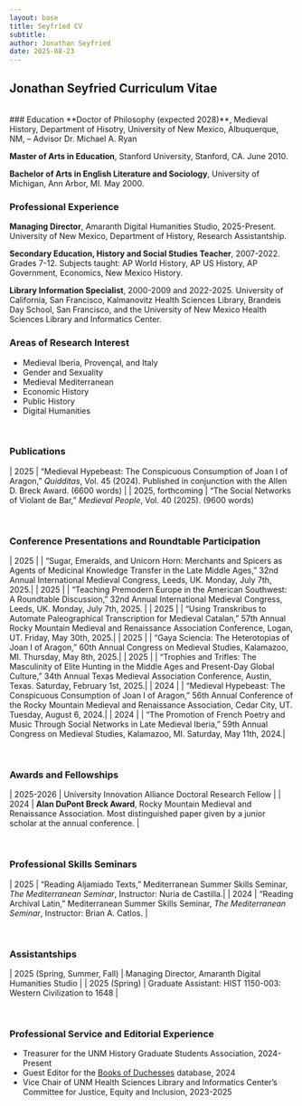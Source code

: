 ```yaml
---
layout: base
title: Seyfried CV
subtitle: 
author: Jonathan Seyfried
date: 2025-08-23
---
```


## Jonathan Seyfried Curriculum Vitae
<br style="clear: both">
### Education
**Doctor of Philosophy (expected 2028)**, Medieval History, Department of Hisotry, University of New Mexico, Albuquerque, NM, – Advisor Dr. Michael A. Ryan

**Master of Arts in Education**, Stanford University, Stanford, CA. June 2010.

**Bachelor of Arts in English Literature and Sociology**, University of Michigan, Ann Arbor, MI. May 2000.


### Professional Experience
**Managing Director**, Amaranth Digital Humanities Studio, 2025-Present. University of New Mexico, Department of History, Research Assistantship.

**Secondary Education, History and Social Studies Teacher**, 2007-2022. Grades 7-12. Subjects taught: AP World History, AP US History, AP Government, Economics, New Mexico History.

**Library Information Specialist**, 2000-2009 and 2022-2025. University of California, San Francisco, Kalmanovitz Health Sciences Library, Brandeis Day School, San Francisco, and the University of New Mexico Health Sciences Library and Informatics Center.

### Areas of Research Interest
- Medieval Iberia, Provençal, and Italy
- Gender and Sexuality
- Medieval Mediterranean
- Economic History
- Public History
- Digital Humanities
<br style="clear: both">

### Publications

| 2025 | “Medieval Hypebeast: The Conspicuous Consumption of Joan I of Aragon,” *Quidditas*, Vol. 45 (2024). Published in conjunction with the Allen D. Breck Award. (6600 words) |
| 2025, forthcoming | “The Social Networks of Violant de Bar,” *Medieval People*, Vol. 40 (2025). (9600 words)

<br style="clear: both">

### Conference Presentations and Roundtable Participation

| 2025 |   | “Sugar, Emeralds, and Unicorn Horn: Merchants and Spicers as Agents of Medicinal Knowledge Transfer in the Late Middle Ages,” 32nd Annual International Medieval Congress, Leeds, UK. Monday, July 7th, 2025.|
| 2025 |   | “Teaching Premodern Europe in the American Southwest: A Roundtable Discussion,” 32nd Annual International Medieval Congress, Leeds, UK. Monday, July 7th, 2025. |
| 2025 |   | “Using Transkribus to Automate Paleographical Transcription for Medieval Catalan,” 57th Annual Rocky Mountain Medieval and Renaissance Association Conference, Logan, UT. Friday, May 30th, 2025.|
| 2025 |   | “Gaya Sciencia: The Heterotopias of Joan I of Aragon,” 60th Annual Congress on Medieval Studies, Kalamazoo, MI. Thursday, May 8th, 2025.|
| 2025 |   | “Trophies and Trifles: The Masculinity of Elite Hunting in the Middle Ages and Present-Day Global Culture,” 34th Annual Texas Medieval Association Conference, Austin, Texas. Saturday, February 1st, 2025.|
| 2024 |   | “Medieval Hypebeast: The Conspicuous Consumption of Joan I of Aragon,” 56th Annual Conference of the Rocky Mountain Medieval and Renaissance Association, Cedar City, UT. Tuesday, August 6, 2024.|
| 2024 |   | “The Promotion of French Poetry and Music Through Social Networks in Late Medieval Iberia,” 59th Annual Congress on Medieval Studies, Kalamazoo, MI. Saturday, May 11th, 2024.|

<br style="clear: both">

### Awards and Fellowships

| 2025-2026 | University Innovation Alliance Doctoral Research Fellow |
| 2024 | **Alan DuPont Breck Award**, Rocky Mountain Medieval and Renaissance Association. Most distinguished paper given by a junior scholar at the annual conference. |

<br style="clear: both">

### Professional Skills Seminars

| 2025 | “Reading Aljamiado Texts,” Mediterranean Summer Skills Seminar, *The Mediterranean Seminar*, Instructor: Nuria de Castilla.|
| 2024 | “Reading Archival Latin,” Mediterranean Summer Skills Seminar, *The Mediterranean Seminar*, Instructor: Brian A. Catlos. |

<br style="clear: both">

### Assistantships

| 2025 (Spring, Summer, Fall) | Managing Director, Amaranth Digital Humanities Studio |
| 2025 (Spring) | Graduate Assistant: HIST 1150-003: Western Civilization to 1648 |

<br style="clear: both">

### Professional Service and Editorial Experience
- Treasurer for the UNM History Graduate Students Association, 2024-Present
- Guest Editor for the [Books of Duchesses](https://booksofduchesses.com) database, 2024
- Vice Chair of UNM Health Sciences Library and Informatics Center’s Committee for Justice, Equity and Inclusion, 2023-2025

<br style="clear: both">
<br style="clear: both">
